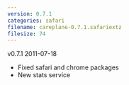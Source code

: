 ```yaml
---
version: 0.7.1
categories: safari
filename: careplane-0.7.1.safariextz
filesize: 74
---
```

v0.7.1 2011-07-18
  * Fixed safari and chrome packages
  * New stats service

